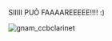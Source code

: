 SIIIII PUÒ FAAAAREEEEE!!!! :)

![gnam_ccbclarinet](https://github.com/L-E-A-P/alice/assets/114301020/e306d03a-82f3-462f-b05b-ee24f3ecd494)


